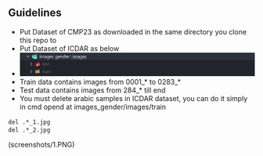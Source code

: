 ## Guidelines

- Put Dataset of CMP23 as downloaded in the same directory you clone this repo to
- Put Dataset of ICDAR as below
- ![datasetICDAR](screenshots/1.jpg)
- Train data contains images from 0001_* to 0283_*
- Test data contains images from 284\_\* till end
- You must delete arabic samples in ICDAR dataset, you can do it simply in cmd opend at images_gender/images/train

```
del .*_1.jpg
del .*_2.jpg
```

(screenshots/1.PNG)

